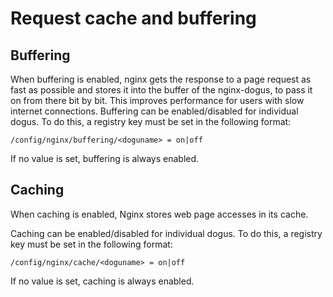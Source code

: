 # Request cache and buffering

## Buffering
When buffering is enabled, nginx gets the response to a page request as fast as possible and stores it
into the buffer of the nginx-dogus, to pass it on from there bit by bit. This improves performance for
users with slow internet connections.
Buffering can be enabled/disabled for individual dogus. To do this, a registry key must be set in the following format:
```
/config/nginx/buffering/<doguname> = on|off
```
If no value is set, buffering is always enabled.

## Caching
When caching is enabled, Nginx stores web page accesses in its cache.

Caching can be enabled/disabled for individual dogus. To do this, a registry key must be set in the following format:
```
/config/nginx/cache/<doguname> = on|off
```
If no value is set, caching is always enabled.

